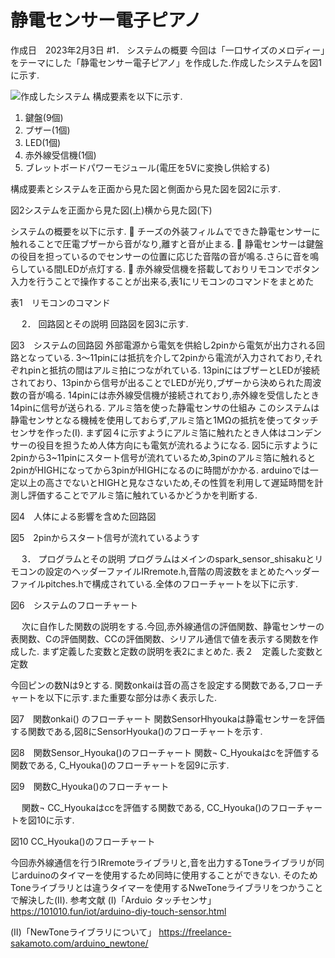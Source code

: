 # 静電センサー電子ピアノ
作成日　2023年2月3日
#1．	システムの概要
今回は「一口サイズのメロディー」をテーマにした「静電センサー電子ピアノ」を作成した.作成したシステムを図1に示す.
 
![作成したシステム](https://github.com/m0-yamauchikaname/cheese_piano/blob/main/Docs/system_configuration.png)
構成要素を以下に示す.
1.	鍵盤(9個)
2.	ブザー(1個)
3.	LED(1個)
4.	赤外線受信機(1個)
5.	ブレットボードパワーモジュール(電圧を5Vに変換し供給する)

構成要素とシステムを正面から見た図と側面から見た図を図2に示す.
  
図2システムを正面から見た図(上)横から見た図(下)
 

システムの概要を以下に示す.
	チーズの外装フィルムでできた静電センサーに触れることで圧電ブザーから音がなり,離すと音が止まる.
	静電センサーは鍵盤の役目を担っているのでセンサーの位置に応じた音階の音が鳴る.さらに音を鳴らしている間LEDが点灯する.
	赤外線受信機を搭載しておりリモコンでボタン入力を行うことで操作することが出来る,表1にリモコンのコマンドをまとめた

表1　リモコンのコマンド
 
 
2．	回路図とその説明
回路図を図3に示す.
 
図3　システムの回路図
外部電源から電気を供給し2pinから電気が出力される回路となっている.
3～11pinには抵抗を介して2pinから電流が入力されており,それぞれpinと抵抗の間はアルミ拍につながれている.
13pinにはブザーとLEDが接続されており、13pinから信号が出ることでLEDが光り,ブザーから決められた周波数の音が鳴る.
14pinには赤外線受信機が接続されており,赤外線を受信したとき14pinに信号が送られる.
アルミ箔を使った静電センサの仕組み
このシステムは静電センサとなる機械を使用しておらず,アルミ箔と1MΩの抵抗を使ってタッチセンサを作った(Ⅰ).
まず図４に示すようにアルミ箔に触れたとき人体はコンデンサーの役目を担うため人体方向にも電気が流れるようになる.
図5に示すように2pinから3~11pinにスタート信号が流れているため,3pinのアルミ箔に触れると2pinがHIGHになってから3pinがHIGHになるのに時間がかかる.
arduinoでは一定以上の高さでないとHIGHと見なさないため,その性質を利用して遅延時間を計測し評価することでアルミ箔に触れているかどうかを判断する.

 
図4　人体による影響を含めた回路図

 
図5　2pinからスタート信号が流れているようす

 
3．	プログラムとその説明
プログラムはメインのspark_sensor_shisakuとリモコンの設定のヘッダーファイルIRremote.h,音階の周波数をまとめたヘッダーファイルpitches.hで構成されている.全体のフローチャートを以下に示す.
 
図6　システムのフローチャート

 
次に自作した関数の説明をする.今回,赤外線通信の評価関数、静電センサーの表関数、Cの評価関数、CCの評価関数、シリアル通信で値を表示する関数を作成した.
まず定義した変数と定数の説明を表2にまとめた.
表２　定義した変数と定数
 
今回ピンの数Nは9とする.
関数onkaiは音の高さを設定する関数である,フローチャートを以下に示す.また重要な部分は赤く表示した.
 
図7　関数onkai() のフローチャート
関数SensorHhyoukaは静電センサーを評価する関数である,図8にSensorHyouka()のフローチャートを示す.
 
図8　関数Sensor_Hyouka()のフローチャート
関数¬ C_Hyoukaはcを評価する関数である, C_Hyouka()のフローチャートを図9に示す.

 
図9　関数C_Hyouka()のフローチャート

 
関数¬ CC_Hyoukaはccを評価する関数である, CC_Hyouka()のフローチャートを図10に示す.
 
図10 CC_Hyouka()のフローチャート

今回赤外線通信を行うIRremoteライブラリと,音を出力するToneライブラリが同じarduinoのタイマーを使用するため同時に使用することができない.
そのためToneライブラリとは違うタイマーを使用するNweToneライブラリをつかうことで解決した(Ⅱ).
参考文献
(Ⅰ)「Arduio タッチセンサ」
https://101010.fun/iot/arduino-diy-touch-sensor.html

(Ⅱ)「NewToneライブラリについて」
https://freelance-sakamoto.com/arduino_newtone/
 


